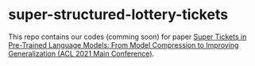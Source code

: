 # super-structured-lottery-tickets
This repo contains our codes (comming soon) for paper [Super Tickets in Pre-Trained Language Models: From Model Compression to Improving Generalization (ACL 2021 Main Conference)](https://arxiv.org/abs/2105.12002).
